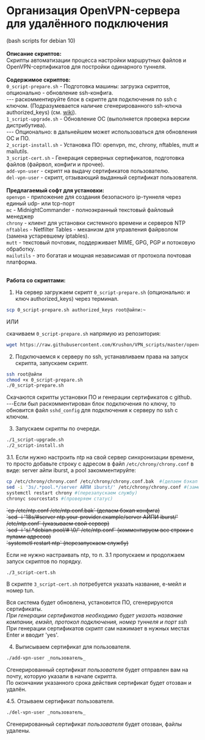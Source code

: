 # Организация OpenVPN-сервера для удалённого подключения
(bash scripts for debian 10)<br>
<br>
**Описание скриптов:**<br>
Скрипты автоматизации процесса настройки маршрутных файлов и OpenVPN-сертификатов для постройки одинарного туннеля.<br>
<br>
**Содержимое скриптов:**<br>
`0_script-prepare.sh` - Подготовка машины: загрузка скриптов, опционально - обновление ssh-конфига.<br>
--- раскомментируйте блок в скрипте для подключения по ssh с ключом. (Подразумевается наличие сгенерированного ssh-ключа authorized_keys) (см. <a href="https://github.com/Krushon/VPN_scripts/wiki/1.-%D0%9D%D0%B0%D1%81%D1%82%D1%80%D0%BE%D0%B9%D0%BA%D0%B0-ssh">wiki</a>).<br>
`1_script-upgrade.sh` - Обновление ОС (выполняется проверка версии дистрибутива).<br>
--- Опционально: в дальнейшем может использоваться для обновления ОС и ПО.<br>
`2_script-install.sh` - Установка ПО: openvpn, mc, chrony, nftables, mutt и mailutils.<br>
`3_script-cert.sh` - Генерация серверных сертификатов, подготовка файлов (файрвол, конфиги и прочее).<br>
`add-vpn-user` - скрипт на выдачу сертификатов пользователю.<br>
`del-vpn-user` - скрипт, отзывающий выданный сертификат пользователя.<br>
<br>
**Предлагаемый софт для установки:**<br>
`openvpn` - приложение для создания безопасного ip-туннеля через единый udp- или tcp-порт<br>
`mc` - MidnightCommander - полноэкранный текстовый файловый менеджер<br>
`chrony` - клиент для установки системного времени и серверов NTP<br>
`nftables` - Netfilter Tables - механизм для управления файрволом (замена устаревшему iptables).<br>
`mutt` - текстовый почтовик, поддерживает MIME, GPG, PGP и потоковую обработку.<br>
`mailutils` - это богатая и мощная независимая от протокола почтовая платформа.<br>
<br>

**Работа со скриптами:**
1. На сервер загружаем скрипт `0_script-prepare.sh` (опционально: и ключ authorized_keys) через терминал.<br>
```bash
scp 0_script-prepare.sh authorized_keys root@айпи:~
```

ИЛИ

скачиваем `0_script-prepare.sh` напрямую из репозитория:
```bash
wget https://raw.githubusercontent.com/Krushon/VPN_scripts/master/openvpn-server-script/0_script-prepare.sh
```

2. Подключаемся к серверу по ssh, устанавливаем права на запуск скрипта, запускаем скрипт.
```bash
ssh root@айпи
chmod +x 0_script-prepare.sh
./0_script-prepare.sh
```

Скачаются скрипты установки ПО и генерации сертификатов с github.<br>
---Если был раскомментирован блок подключения по ключу, то обновится файл `sshd_config` для подключения к серверу по ssh с ключом.<br>

3. Запускаем скрипты по очереди.
```bash
./1_script-upgrade.sh
./2_script-install.sh
```

3.1. Если нужно настроить ntp на свой сервер синхронизации времени, то просто добавьте строку с адресом в файл `/etc/chrony/chrony.conf` в виде: server айпи iburst, а pool закомментируйте:<br>
```bash
cp /etc/chrony/chrony.conf /etc/chrony/chrony.conf.bak  #(делаем бэкап конфига)
sed -i '3s/.*pool.*/server АЙПИ iburst/' /etc/chrony/chrony.conf #(заменяем пул на свой сервер)
systemctl restart chrony #(перезапускаем службу)
chronyc sourcestats #(проверяем статус)
```
<s>
`cp /etc/ntp.conf /etc/ntp.conf.bak` (делаем бэкап конфига)<br>
`sed -i '18s/#server ntp.your-provider.example/server АЙПИ iburst/' /etc/ntp.conf` (указываем свой сервер)<br>
`sed -i 's/.*debian.pool/# \0/' /etc/ntp.conf` (комментируем все строки с пулами адресов)<br>
`systemctl restart ntp` (перезапускаем службу)<br>
</s>

Если не нужно настраивать ntp, то п. 3.1 пропускаем и продолжаем запуск скриптов по порядку.

```bash
./3_script-cert.sh
```

В скрипте `3_script-cert.sh` потребуется указать название, е-мейл и номер tun.<br>

Вся система будет обновлена, установится ПО, сгенерируются сертификаты.<br>
*При генерации сертификатов необходимо будет указать название компании, емэйл, протокол подключения, номер туннеля и порт ssh*<br>
При генерации сертификатов скрипт сам нажимает в нужных местах Enter и вводит 'yes'.<br>


4. Выписываем сертификат для пользователя.
```bash
./add-vpn-user _пользователь_
```
Сгенерированный сертификат _пользователя_ будет отправлен вам на почту, которую указали в начале скрипта.<br>
По окончании указанного срока действия сертификат будет отозван и удалён.<br>

4.5. Отзываем сертификат пользователя.
```bash
./del-vpn-user _пользователь_
```
Сгенерированный сертификат _пользователя_ будет отозван, файлы удалены.<br>
